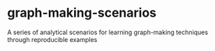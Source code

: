 # graph-making-scenarios
A series of analytical scenarios for learning graph-making techniques through reproducible examples

